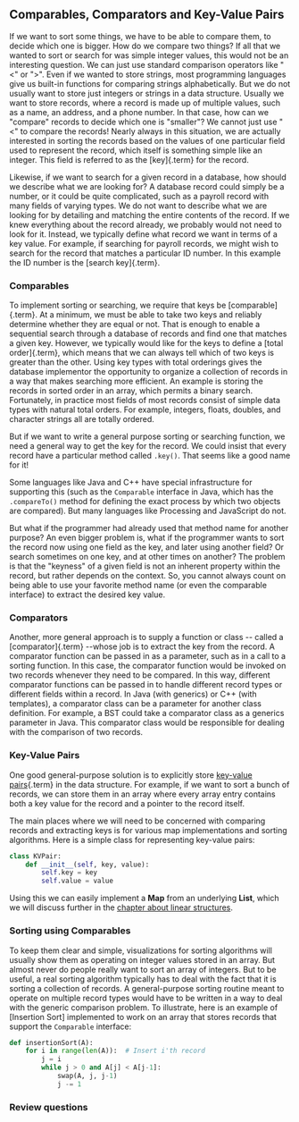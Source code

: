 
## Comparables, Comparators and Key-Value Pairs

If we want to sort some things, we have to be able to compare them, to
decide which one is bigger. How do we compare two things? If all that we
wanted to sort or search for was simple integer values, this would not
be an interesting question. We can just use standard comparison
operators like "\<" or "\>". Even if we wanted to store strings,
most programming languages give us built-in functions for comparing
strings alphabetically. But we do not usually want to store just
integers or strings in a data structure. Usually we want to store
records, where a record is made up of multiple values, such as a name,
an address, and a phone number. In that case, how can we "compare"
records to decide which one is "smaller"? We cannot just use "\<" to
compare the records! Nearly always in this situation, we are actually
interested in sorting the records based on the values of one particular
field used to represent the record, which itself is something simple
like an integer. This field is referred to as the
[key]{.term} for the record.

Likewise, if we want to search for a given record in a database, how
should we describe what we are looking for? A database record could
simply be a number, or it could be quite complicated, such as a payroll
record with many fields of varying types. We do not want to describe
what we are looking for by detailing and matching the entire contents of
the record. If we knew everything about the record already, we probably
would not need to look for it. Instead, we typically define what record
we want in terms of a key value. For example, if searching for payroll
records, we might wish to search for the record that matches a
particular ID number. In this example the ID number is the
[search key]{.term}.

### Comparables

To implement sorting or searching, we require that keys be
[comparable]{.term}. At a minimum, we must be
able to take two keys and reliably determine whether they are equal or
not. That is enough to enable a sequential search through a database of
records and find one that matches a given key. However, we typically
would like for the keys to define a [total order]{.term},
which means that we can always tell which of two keys is greater than
the other. Using key types with total orderings gives the database
implementor the opportunity to organize a collection of records in a way
that makes searching more efficient. An example is storing the records
in sorted order in an array, which permits a binary search. Fortunately,
in practice most fields of most records consist of simple data types
with natural total orders. For example, integers, floats, doubles, and
character strings all are totally ordered.

But if we want to write a general purpose sorting or searching function,
we need a general way to get the key for the record. We could insist
that every record have a particular method called `.key()`. That seems
like a good name for it!

Some languages like Java and C++ have special infrastructure for
supporting this (such as the `Comparable` interface in Java, which has
the `.compareTo()` method for defining the exact process by which two
objects are compared). But many languages like Processing and JavaScript
do not.

But what if the programmer had already used that method name for another
purpose? An even bigger problem is, what if the programmer wants to sort
the record now using one field as the key, and later using another
field? Or search sometimes on one key, and at other times on another?
The problem is that the "keyness" of a given field is not an inherent
property within the record, but rather depends on the context. So, you
cannot always count on being able to use your favorite method name (or
even the comparable interface) to extract the desired key value.

### Comparators

Another, more general approach is to supply a function or class --
called a [comparator]{.term} --whose job is to
extract the key from the record. A comparator function can be passed in
as a parameter, such as in a call to a sorting function. In this case,
the comparator function would be invoked on two records whenever they
need to be compared. In this way, different comparator functions can be
passed in to handle different record types or different fields within a
record. In Java (with generics) or C++ (with templates), a comparator
class can be a parameter for another class definition. For example, a
BST could take a comparator class as a generics parameter in Java. This
comparator class would be responsible for dealing with the comparison of
two records.

### Key-Value Pairs

One good general-purpose solution is to explicitly store
[key-value pairs](#key-value-pair){.term} in the
data structure. For example, if we want to sort a bunch of records, we
can store them in an array where every array entry contains both a key
value for the record and a pointer to the record itself.

The main places where we will need to be concerned with comparing
records and extracting keys is for various map implementations and
sorting algorithms. Here is a simple class for representing key-value
pairs:

```python
class KVPair:
    def __init__(self, key, value):
        self.key = key
        self.value = value
```

Using this we can easily implement a **Map** from an underlying
**List**, which we will discuss further in the
[chapter about linear structures](#implementing-maps-using-lists).

### Sorting using Comparables

To keep them clear and simple, visualizations for sorting algorithms
will usually show them as operating on integer values stored in an
array. But almost never do people really want to sort an array of
integers. But to be useful, a real sorting algorithm typically has to
deal with the fact that it is sorting a collection of records. A
general-purpose sorting routine meant to operate on multiple record
types would have to be written in a way to deal with the generic
comparison problem. To illustrate, here is an example of
[Insertion Sort] implemented to work on an array that stores records that
support the `Comparable` interface:

```python
def insertionSort(A):
    for i in range(len(A)):  # Insert i'th record
        j = i
        while j > 0 and A[j] < A[j-1]:
            swap(A, j, j-1)
            j -= 1
```

### Review questions

<avembed id="CompareSumm" src="Design/CompareSumm.html" type="ka" name="Record Comparison Summary Exercise"/>
